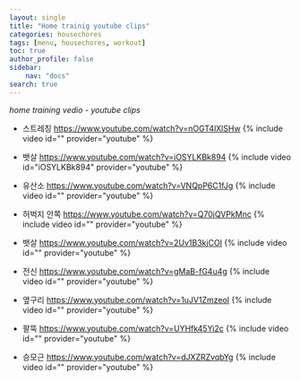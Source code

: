 ```yaml
---
layout: single
title: "Home trainig youtube clips"
categories: housechores
tags: [menu, housechores, workout]
toc: true
author_profile: false
sidebar:
    nav: "docs"
search: true
---
```

*home training vedio - youtube clips*
- 스트레칭 https://www.youtube.com/watch?v=nOGT4lXlSHw
{% include video id="" provider="youtube" %}

- 뱃살 https://www.youtube.com/watch?v=iOSYLKBk894
{% include video id="iOSYLKBk894" provider="youtube" %}

- 유산소 https://www.youtube.com/watch?v=VNQpP6C1fJg
{% include video id="" provider="youtube" %}

- 허벅지 안쪽 https://www.youtube.com/watch?v=Q70jQVPkMnc
{% include video id="" provider="youtube" %}

- 뱃살 https://www.youtube.com/watch?v=2Uv1B3kjCOI
{% include video id="" provider="youtube" %}

- 전신 https://www.youtube.com/watch?v=gMaB-fG4u4g
{% include video id="" provider="youtube" %}

- 옆구리 https://www.youtube.com/watch?v=1uJV1ZmzeoI
{% include video id="" provider="youtube" %}

- 팔뚝 https://www.youtube.com/watch?v=UYHfk45Yi2c
{% include video id="" provider="youtube" %}

- 승모근 https://www.youtube.com/watch?v=dJXZRZvqbYg
{% include video id="" provider="youtube" %}
